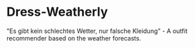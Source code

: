# Dress-Weatherly
"Es gibt kein schlechtes Wetter, nur falsche Kleidung" - A outfit recommender based on the weather forecasts.
